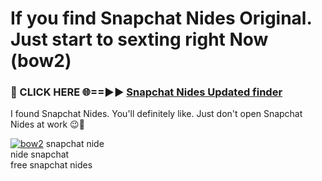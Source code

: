 # If you find Snapchat Nides Original. Just start to sexting right Now (bow2)

<h3>🔴 CLICK HERE 🌐==►► <a href="https://tinyurl.com/mtbk5fxa" rel="nofollow">Snapchat Nides Updated finder</a></h3>

I found Snapchat Nides. You'll definitely like. Just don't open Snapchat Nides at work 😉💬

[![bow2](https://i.imgur.com/Q8WKrnY.jpeg)](https://tinyurl.com/mtbk5fxa)
snapchat nide<br>
nide snapchat<br>
free snapchat nides